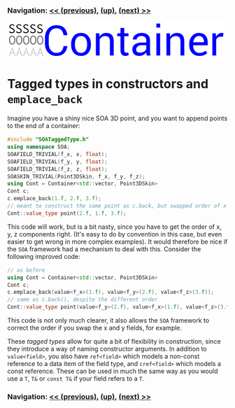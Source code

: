 ### Navigation: [<< (previous)](intro-1.4.md), [(up)](tutorial.md), [(next) >>](viewzip-2.1.md)

![SOA Container logo](../doc/SOAContainer.svg)
# Tagged types in constructors and `emplace_back`

Imagine you have a shiny nice SOA 3D point, and you want to append points to the end of a container:

``` c++
#include "SOATaggedType.h"
using namespace SOA;
SOAFIELD_TRIVIAL(f_x, x, float);
SOAFIELD_TRIVIAL(f_y, y, float);
SOAFIELD_TRIVIAL(f_z, z, float);
SOASKIN_TRIVIAL(Point3DSkin, f_x, f_y, f_z);
using Cont = Container<std::vector, Point3DSkin>
Cont c;
c.emplace_back(1.f, 2.f, 3.f);
// meant to construct the same point as c.back, but swapped order of x and y!
Cont::value_type point(2.f, 1.f, 3.f);
```

This code will work, but is a bit nasty, since you have to get the order of x,
y, z components right. (It's easy to do by convention in this case, but even
easier to get wrong in more complex examples). It would therefore be nice if
the `SOA` framework had a mechanism to deal with this. Consider the following
improved code:

``` c++
// as before
using Cont = Container<std::vector, Point3DSkin>
Cont c;
c.emplace_back(value<f_x>(1.f), value<f_y>(2.f), value<f_z>(3.f));
// same as c.back(), despite the different order
Cont::value_type point(value<f_y>(2.f), value<f_x>(1.f), value<f_z>(3.f));
```

This code is not only much clearer, it also allows the `SOA` framework to
correct the order if you swap the x and y fields, for example.

These *tagged types* allow for quite a bit of flexibility in construction,
since they introduce a way of naming constructor arguments. In addition to
`value<field>`, you also have `ref<field>` which models a non-const reference
to a data item of the field type, and `cref<field>` which models a const
reference. These can be used in much the same way as you would use a `T`, `T&`
or `const T&` if your field refers to a `T`.

### Navigation: [<< (previous)](intro-1.4.md), [(up)](tutorial.md), [(next) >>](viewzip-2.1.md)
